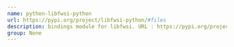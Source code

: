 ```yaml
---
name: python-libfwsi-python
url: https://pypi.org/project/libfwsi-python/#files
description: bindings module for libfwsi. URL : https://pypi.org/project/libfwsi-python/#files Groups : None
group: None
---
```


